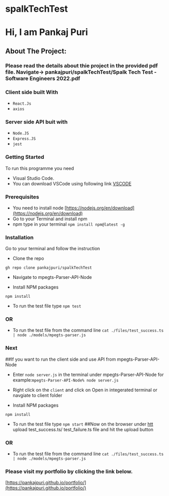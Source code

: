 # spalkTechTest

# Hi, I am Pankaj Puri

## About The Project:
### Please read the details about thie project in the provided pdf file. Navigate-> pankajpuri/spalkTechTest/Spalk Tech Test - Software Engineers 2022.pdf


### Client side built With
- `React.Js`
- `axios`
### Server side API buit with
- `Node.JS`
- `Express.JS`
- `jest`


### Getting Started
To run this programme you need 
- Visual Studio Code.
- You can download VSCode using following link [VSCODE](https://code.visualstudio.com/download)

### Prerequisites

- You need to install node [https://nodejs.org/en/download](https://nodejs.org/en/download)
- Go to your Terminal and install npm
- npm type in your terminal `npm install npm@latest -g`

### Installation

Go to your terminal and follow the instruction

- Clone the repo

`gh repo clone pankajpuri/spalkTechTest`

- Navigate to mpegts-Parser-API-Node

- Install NPM packages

 `npm install`
 
- To run the test file type
 `npm test` 
 
 ### OR
 
- To run the test file from the command line
 `cat ./files/test_success.ts | node ./models/mpegts-parser.js`
 
### Next
##If you want to run the client side and use API from mpegts-Parser-API-Node
- Enter `node server.js` in the terminal under mpegts-Parser-API-Node for example:`mpegts-Parser-API-Node% node server.js`
- Right click on the `client` and click on Open in integerated terminal or navgiate to client folder

- Install NPM packages

 `npm install`
 
- To run the test file type
 `npm start` 
 ##Now on the browser under [htt](http://localhost:3000/) upload test_success.ts/ test_failure.ts file and hit the upload button 
 
 ### OR
 
- To run the test file from the command line
 `cat ./files/test_success.ts | node ./models/mpegts-parser.js`






### Please visit my portfolio by clicking the link below.

[https://pankajpuri.github.io/portfolio/](https://pankajpuri.github.io/portfolio/)
